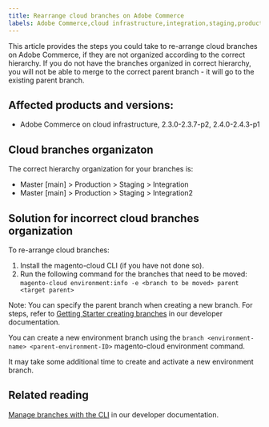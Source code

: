 ```yaml
---
title: Rearrange cloud branches on Adobe Commerce
labels: Adobe Commerce,cloud infrastructure,integration,staging,production,environment,2.3.0,2.3.1,2.3.2,2.3.2-p2,2.3.3,2.3.3-p1,2.3.4,2.3.4-p2,2.3.5,2.3.5-p1,2.3.5-p2,2.3.6,2.3.7,2.3.7-p1,2.3.7-p2,2.4.0,2.4.0-p1,2.4.1,2.4.1-p1,2.4.2,2.4.2-p2,2.4.3,2.4.3-p1
---
```


This article provides the steps you could take to re-arrange cloud branches on Adobe Commerce, if they are not organized according to the correct hierarchy. If you do not have the branches organized in correct hierarchy, you will not be able to merge to the correct parent branch - it will go to the existing parent branch.

## Affected products and versions:

* Adobe Commerce on cloud infrastructure, 2.3.0-2.3.7-p2, 2.4.0-2.4.3-p1

## Cloud branches organizaton

The correct hierarchy organization for your branches is:

* Master [main] > Production > Staging > Integration
* Master [main] > Production > Staging > Integration2

## Solution for incorrect cloud branches organization

To re-arrange cloud branches:

1. Install the magento-cloud CLI (if you have not done so).
1. Run the following command for the branches that need to be moved:
    `magento-cloud environment:info -e <branch to be moved> parent <target parent>`

Note: You can specify the parent branch when creating a new branch. For steps, refer to [Getting Starter creating branches](https://devdocs.magento.com/cloud/env/environments-start.html#getstarted) in our developer documentation.   

You can create a new environment branch using the `branch <environment-name> <parent-environment-ID>` magento-cloud environment command.

It may take some additional time to create and activate a new environment branch.

## Related reading

[Manage branches with the CLI](https://devdocs.magento.com/cloud/env/environments-start.html) in our developer documentation.
